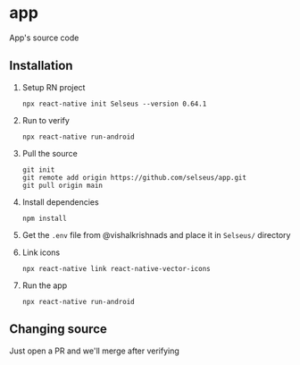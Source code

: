 # app
App's source code

## Installation

1. Setup RN project
    
    ```
    npx react-native init Selseus --version 0.64.1
    ```

2. Run to verify

    ```
    npx react-native run-android
    ```

3. Pull the source

    ```
    git init
    git remote add origin https://github.com/selseus/app.git
    git pull origin main
    ```
4. Install dependencies

    ```
    npm install
    ```
5. Get the `.env` file from @vishalkrishnads and place it in `Selseus/` directory

6. Link icons
    
    ```
    npx react-native link react-native-vector-icons
    ```
7. Run the app

    ```
    npx react-native run-android
    ```

## Changing source
Just open a PR and we'll merge after verifying